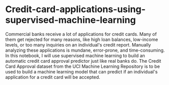 # Credit-card-applications-using-supervised-machine-learning
Commercial banks receive a lot of applications for credit cards. Many of them get rejected for many reasons, like high loan balances, low-income levels, or too many inquiries on an individual's credit report. Manually analyzing these applications is mundane, error-prone, and time-consuming. In this notebook, I will use supervised machine learning to build an automatic credit card approval predictor just like real banks do. The Credit Card Approval dataset from the UCI Machine Learning Repository is to be used to build a machine learning model that can predict if an individual's application for a credit card will be accepted.
